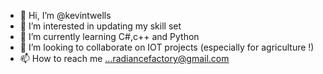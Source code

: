 - 👋 Hi, I’m @kevintwells
- 👀 I’m interested in updating my skill set
- 🌱 I’m currently learning C#,c++ and Python
- 💞️ I’m looking to collaborate on IOT projects (especially for agriculture !)
- 📫 How to reach me ...radiancefactory@gmail.com

<!---
kevintwells/kevintwells is a ✨ special ✨ repository because its `README.md` (this file) appears on your GitHub profile.
You can click the Preview link to take a look at your changes.
--->
